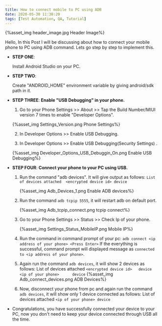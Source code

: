 ```yaml
---
title: How to connect mobile to PC using ADB
date: 2020-05-30 11:38:20
tags: [Test Automation, QA, Tutorial]
---
```


{%asset_img header_image.jpg Header Image%}

Hello,
    In this Post I will be discussing about how to connect your mobile phone to PC using ADB command.
    Lets go step by step to implement this.

- **STEP ONE**: 

    Install Android Studio on your PC.

- **STEP TWO**: 
    
    Create "ANDROID_HOME" environment variable by giving android/sdk path in it.

- **STEP THREE**: 
    **Enable "USB Debugging" in your phone.**

    01. Go to your Phone Settings >> About >> Tap the Build Number/MIUI version 7 times to enable "Developer Options".

    {%asset_img Settings_Version.png Phone Settings%}

    02. In Developer Options >> Enable USB Debugging.

    03. In Developer Options >> Enable USB Debugging(Security Settings) <In case of MI Phones>.

    {%asset_img Developer_Options_USB_Debuggin_On.png Enable USB Debugging%}

- **STEP FOUR**: 
    **Connect your phone to your PC using USB.**
  01. Run the command "adb devices". It will give output as follows: 
      `List of devices attached  <encrypted device id> device`

        {%asset_img Adb_Devices_1.png Enable ADB devices%}

  02. Run the command `adb tcpip 5555`, it will restart adb on default port.

        {%asset_img Adb_tcpip_connect.png tcpip connect%}

  03. Go to your Phone Settings >> Status >> Check Ip of your phone.
      
        {%asset_img Settings_Status_MobileIP.png Mobile IP%}

  04. Run the command in command prompt of your pc: `adb connect <ip address of your phone> <Press Enter>`
      If the everything is successful, command prompt will displayed message as 
      `connected to <ip address of your phone>`.

  05. Again run the command `adb devices`, it will show 2 devices as follows:
      List of devices attached 
      `<encrypted device id>   device`
      `<ip of your phone>      device`
      {%asset_img Adb_connect_devices.png ADB Devices%}

  06. Now, disconnect your phone from pc and again run the command `adb devices`, it will show only 1 device connected as follows:
      List of devices attached `<ip of your phone> device`

- Congratulations, you have successfully connected your device to your PC, now you don't need to keep your device connected through USB all the time.